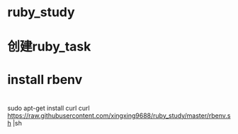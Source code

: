 # ruby_study
# 创建ruby_task 
# install rbenv  
# 
sudo apt-get install curl 
curl https://raw.githubusercontent.com/xingxing9688/ruby_study/master/rbenv.sh |sh 
